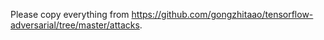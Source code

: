 Please copy everything from
https://github.com/gongzhitaao/tensorflow-adversarial/tree/master/attacks.
